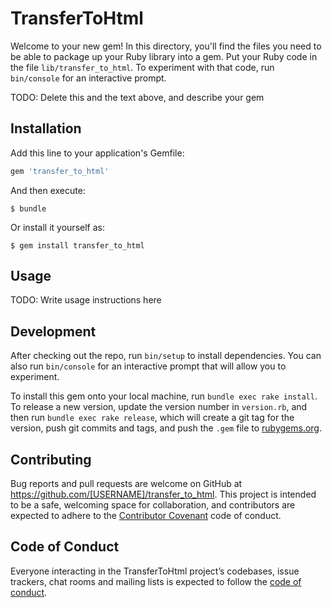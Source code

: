 # TransferToHtml

Welcome to your new gem! In this directory, you'll find the files you need to be able to package up your Ruby library into a gem. Put your Ruby code in the file `lib/transfer_to_html`. To experiment with that code, run `bin/console` for an interactive prompt.

TODO: Delete this and the text above, and describe your gem

## Installation

Add this line to your application's Gemfile:

```ruby
gem 'transfer_to_html'
```

And then execute:

    $ bundle

Or install it yourself as:

    $ gem install transfer_to_html

## Usage

TODO: Write usage instructions here

## Development

After checking out the repo, run `bin/setup` to install dependencies. You can also run `bin/console` for an interactive prompt that will allow you to experiment.

To install this gem onto your local machine, run `bundle exec rake install`. To release a new version, update the version number in `version.rb`, and then run `bundle exec rake release`, which will create a git tag for the version, push git commits and tags, and push the `.gem` file to [rubygems.org](https://rubygems.org).

## Contributing

Bug reports and pull requests are welcome on GitHub at https://github.com/[USERNAME]/transfer_to_html. This project is intended to be a safe, welcoming space for collaboration, and contributors are expected to adhere to the [Contributor Covenant](http://contributor-covenant.org) code of conduct.

## Code of Conduct

Everyone interacting in the TransferToHtml project’s codebases, issue trackers, chat rooms and mailing lists is expected to follow the [code of conduct](https://github.com/[USERNAME]/transfer_to_html/blob/master/CODE_OF_CONDUCT.md).
